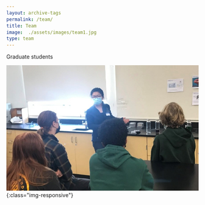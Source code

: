 ```yaml
---
layout: archive-tags
permalink: /team/
title: Team
image:  ./assets/images/team1.jpg
type: team
---
```




Graduate students

![Meet with a Miller Fellow](/assets/images/Outreach.jpg){:class="img-responsive"}

